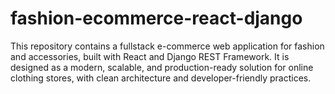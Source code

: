 # fashion-ecommerce-react-django
This repository contains a fullstack e-commerce web application for fashion and accessories, built with React and Django REST Framework. It is designed as a modern, scalable, and production-ready solution for online clothing stores, with clean architecture and developer-friendly practices.
